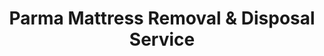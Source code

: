 ---
layout: location.njk
title: Parma Mattress Removal & Disposal Service
description: Professional mattress removal in Parma, OH. Next-day pickup  Licensed, insured, and eco-friendly serving Ohio's largest suburb and Polish Village community.
permalink: /mattress-removal/ohio/cleveland/parma/
city: Parma
state: Ohio
stateSlug: ohio
parentMetro: Cleveland
coordinates:
  lat: 41.4048
  lng: -81.7229
pricing:
  startingPrice: 125
  single: 125
  queen: 125
  king: 135
  boxSpring: 30
neighborhoods:
  - name: "Polish Village"
    zipCodes: ["44129"]
  - name: "Downtown Parma"
    zipCodes: ["44129"]
  - name: "Ridge Road Corridor"
    zipCodes: ["44129"]
  - name: "Pearl Road"
    zipCodes: ["44129", "44134"]
  - name: "West Creek Area"
    zipCodes: ["44130"]
  - name: "Veterans Memorial Park Area"
    zipCodes: ["44134"]
  - name: "Shoppes at Parma"
    zipCodes: ["44129"]
  - name: "Parmatown Mall Area"
    zipCodes: ["44129"]
  - name: "Big Creek Reservation"
    zipCodes: ["44130"]
  - name: "North Parma"
    zipCodes: ["44134"]
  - name: "South Parma"
    zipCodes: ["44129"]
  - name: "Ridgewood Lake Area"
    zipCodes: ["44134"]
  - name: "Pleasant Valley"
    zipCodes: ["44129"]
  - name: "Snow Road"
    zipCodes: ["44134"]
  - name: "York Road"
    zipCodes: ["44129"]
zipCodes: 
  - "44129"
  - "44130"
  - "44134"
recyclingPartners:
  - "Cuyahoga County Solid Waste District"
  - "City of Cleveland Division of Waste Collection"
  - "Ridge Road Transfer Station"
localRegulations: "Parma mattress disposal follows Cuyahoga County requirements including mandatory plastic wrapping to protect workers from bedbugs and parasites. As Ohio's largest suburb, residents can access bulk waste pickup through Cleveland area waste systems requiring mattresses be wrapped in plastic when placed curbside. Ridge Road Transfer Station accepts mattresses free of charge up to 4 times per year with 4 cubic yard limits per visit. Parma's substantial population of 81,146 creates high demand for efficient waste disposal alternatives to county facility coordination."
nearbyCities:
  - name: "Cleveland Heights"
    distance: "15 miles"
    isSuburb: true
  - name: "Lakewood"
    distance: "15 miles"
    isSuburb: true
  - name: "Elyria"
    distance: "20 miles"
    isSuburb: true
  - name: "Cleveland"
    distance: "12 miles"
    isSuburb: false
reviews:
  count: 206
  featured:
    - reviewer: "Polish Village Resident"
      rating: 5
      text: "Excellent service during our family celebration weekend! They scheduled around the Polish Constitution Day parade and picked up our mattresses efficiently."
      neighborhood: "Polish Village"
    - reviewer: "West Creek Family"
      rating: 5  
      text: "Great coordination with our busy schedule at Cuyahoga Community College. Professional pickup and very understanding of our student needs."
      neighborhood: "West Creek Area"
    - reviewer: "Veterans Memorial Park Family"
      rating: 5
      text: "We live near Veterans Memorial Park where our kids play soccer every weekend through the Parma Recreation Department leagues. When we upgraded our guest bedroom furniture last month, this mattress removal service made everything incredibly convenient. They scheduled the pickup for Saturday morning before our son's game, arrived exactly on time, and professionally removed our queen mattress and box spring without disturbing our pre-game routine. The crew understood that families in Parma value punctuality and efficiency, especially on busy sports weekends. The $165 total was completely worth avoiding the hassle of wrapping everything in plastic and coordinating with Cuyahoga County's bulk pickup system ourselves, particularly since we were already juggling kids' activities and our work schedules downtown."
      neighborhood: "Veterans Memorial Park Area"
faqs:
  - question: "How quickly can you remove mattresses in Parma?"
    answer: "We provide next-day service throughout Parma and can coordinate around community events like Polish parades, college schedules, and family activities."
  - question: "Do you serve all Parma neighborhoods?"
    answer: "Yes, we provide comprehensive coverage from Polish Village to West Creek, Veterans Memorial Park area, Shoppes at Parma, and all surrounding neighborhoods."
  - question: "What's included in your $125 Parma pickup fee?"
    answer: "Base price covers pickup, loading, transportation, and eco-friendly recycling for one mattress. Box springs add $30 each."
  - question: "How does this compare to Cuyahoga County bulk waste system?"
    answer: "Our service eliminates plastic wrapping requirements and Ridge Road Transfer Station trips. We provide convenient door-to-door pickup without the 4-visit yearly limit."
  - question: "Can you coordinate with community college schedules?"
    answer: "Absolutely. We understand Cuyahoga Community College West campus schedules and can accommodate student and staff timing needs."
  - question: "Are you licensed for waste removal in Cuyahoga County?"
    answer: "We maintain all required Ohio and Cuyahoga County permits with comprehensive insurance coverage for residential services."
  - question: "Do you work around Polish Village community events?"
    answer: "Our team coordinates with Parma's cultural calendar and can schedule pickups around Polish Constitution Day parades and other community celebrations."
  - question: "What payment methods do you accept in Parma?"
    answer: "We accept cash, all major credit cards, and provide invoicing for apartment complexes and community organizations."
schema:
  "@type": "LocalBusiness"
  name: "A Bedder World Parma"
  address:
    "@type": "PostalAddress"
    addressLocality: "Parma"
    addressRegion: "OH"
    addressCountry: "US"
  geo:
    "@type": "GeoCoordinates" 
    latitude: 41.4048
    longitude: -81.7229
  telephone: "(720) 263-6094"
  priceRange: "$125-$180"
  aggregateRating:
    "@type": "AggregateRating"
    ratingValue: 4.9
    reviewCount: 206
pageContent:
  heroDescription: "Eco-friendly mattress disposal serving Ohio's largest suburb, Polish Village community, and Parma's diverse neighborhoods. Part of our nationwide network that has recycled over 1 million mattresses, we provide next-day pickup with transparent pricing "
  
  aboutService: "We provide professional mattress removal throughout Parma with next-day pickup  Our service eliminates the complexity of Cuyahoga County's waste system, providing convenient door-to-door pickup instead of navigating plastic wrapping requirements and Ridge Road Transfer Station limitations. We coordinate with Parma's active community life, from Polish Village cultural events to Cuyahoga Community College schedules and recreation league activities, ensuring pickup times that work for Ohio's largest suburb's 81,146 residents. Our team understands Parma's character as both a diverse cultural community and family-oriented suburb, handling logistics for any neighborhood from established Polish Village to newer developments near shopping centers. Every mattress we collect joins our nationwide network that has successfully diverted over 1 million mattresses from landfills, with 80% of materials recovered for reuse including steel springs, foam, and fabric components."

  serviceAreasIntro: "We provide mattress pickup service throughout all Parma neighborhoods across ZIP codes 44129, 44130, and 44134, coordinating logistics for each area's unique characteristics. Our team serves Polish Village's historic business district just as efficiently as modern shopping areas like the Shoppes at Parma and recreational zones near West Creek Reservation, providing the same professional service regardless of location. We schedule pickups around Parma's busy community life, accommodating cultural celebrations, college schedules, youth sports activities, and downtown Cleveland commutes to ensure convenient service for all residents."

  regulationsCompliance: "We handle all waste disposal challenges so Parma residents don't have to navigate Cuyahoga County's complex requirements including mandatory plastic wrapping for worker protection. Our licensed service eliminates trips to Ridge Road Transfer Station with its 4-visit yearly limit and 4 cubic yard restrictions. While the county requires mattresses be wrapped in plastic when using city bulk pickup, our service manages all disposal logistics completely for Ohio's largest suburb. Our team maintains all necessary permits and insurance coverage, providing compliant mattress removal throughout Parma's diverse neighborhoods from Polish Village to college areas."

  environmentalImpact: "Our mattress recycling service supports Parma's community values by diverting waste from Cuyahoga County's landfill system while preserving the natural areas residents love like West Creek Reservation and Big Creek Reservation. As part of our nationwide network that has recycled over 1 million mattresses, we ensure 80% of components get recovered for reuse rather than adding to local waste capacity. Steel springs support Northeast Ohio's manufacturing sector, foam becomes carpet padding for regional construction projects, and fabric gets repurposed into new products. This responsible disposal approach helps maintain the family-friendly environment that makes Parma Ohio's largest suburb, while providing residents with a convenient, eco-friendly alternative to county waste facilities."

  howItWorksScheduling: "Call or book online for next-day service throughout Parma and Cuyahoga County. We coordinate with community events, college schedules, and family activities."

  howItWorksService: "Our licensed team provides efficient pickup service throughout Parma, handling all county disposal requirements so you don't have to. We coordinate logistics for any neighborhood layout and work around your schedule."

  howItWorksDisposal: "Every mattress joins our nationwide recycling network that has processed over 1 million mattresses. Materials go to approved facilities where components get recovered for reuse, providing Parma residents with responsible disposal that supports environmental sustainability."

  sidebarStats:
    mattressesRemoved: "3,200"
---